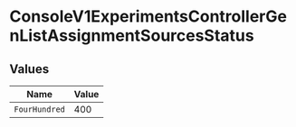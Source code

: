 # ConsoleV1ExperimentsControllerGenListAssignmentSourcesStatus


## Values

| Name          | Value         |
| ------------- | ------------- |
| `FourHundred` | 400           |
